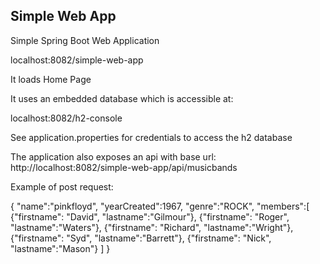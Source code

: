 ## Simple Web App

Simple Spring Boot Web Application

localhost:8082/simple-web-app

It loads Home Page

It uses an embedded database which is accessible at:

localhost:8082/h2-console

See application.properties for credentials to access the h2 database

The application also exposes an api with base url: http://localhost:8082/simple-web-app/api/musicbands

Example of post request:

{
	"name":"pinkfloyd",
    "yearCreated":1967,
    "genre":"ROCK",
    "members":[
    	{"firstname": "David", "lastname":"Gilmour"},
    	{"firstname": "Roger", "lastname":"Waters"},
	    {"firstname": "Richard", "lastname":"Wright"},
	    {"firstname": "Syd", "lastname":"Barrett"},
	    {"firstname": "Nick", "lastname":"Mason"}
	 ]
}